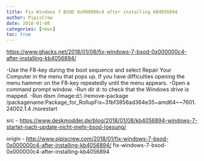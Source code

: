 ```yaml
---
title: Fix Windows 7 BSOD 0x000000c4 after installing KB4056894
author: PipisCrew
date: 2018-01-08
categories: [news]
toc: true
---
```


https://www.ghacks.net/2018/01/08/fix-windows-7-bsod-0x000000c4-after-installing-kb4056894/

-Use the F8-key during the boot sequence and select Repair Your Computer in the menu that pops up. If you have difficulties opening the menu hammer on the F8-key repeatedly until the menu appears.
-Open a command prompt window.
-Run dir d: to check that the Windows drive is mapped.
-Run dism /image:d:\ /remove-package /packagename:Package_for_RollupFix~31bf3856ad364e35~amd64~~7601.24002.1.4 /norestart

src - https://www.deskmodder.de/blog/2018/01/08/kb4056894-windows-7-startet-nach-update-nicht-mehr-bsod-loesung/

origin - http://www.pipiscrew.com/2018/01/fix-windows-7-bsod-0x000000c4-after-installing-kb4056894/ fix-windows-7-bsod-0x000000c4-after-installing-kb4056894